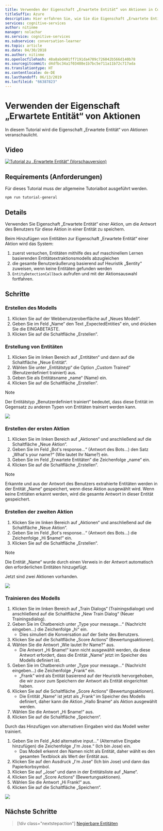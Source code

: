 ```yaml
---
title: Verwenden der Eigenschaft „Erwartete Entität“ von Aktionen in Conversation Learner – Microsoft Cognitive Services | Microsoft-Dokumentation
titleSuffix: Azure
description: Hier erfahren Sie, wie Sie die Eigenschaft „Erwartete Entität“ in einem Conversation Learner-Modell verwenden.
services: cognitive-services
author: nitinme
manager: nolachar
ms.service: cognitive-services
ms.subservice: conversation-learner
ms.topic: article
ms.date: 04/30/2018
ms.author: nitinme
ms.openlocfilehash: 48a8abd401ff7191da4709c726042b566d140b78
ms.sourcegitcommit: d4dfbc34a1f03488e1b7bc5e711a11b72c717ada
ms.translationtype: HT
ms.contentlocale: de-DE
ms.lasthandoff: 06/13/2019
ms.locfileid: "66387823"
---
```

# <a name="how-to-use-the-expected-entity-property-of-actions"></a>Verwenden der Eigenschaft „Erwartete Entität“ von Aktionen

In diesem Tutorial wird die Eigenschaft „Erwartete Entität“ von Aktionen veranschaulicht.

## <a name="video"></a>Video

[![Tutorial zu „Erwartete Entität“ (Vorschauversion)](https://aka.ms/cl_Tutorial_v3_ExpectedEntity_Preview)](https://aka.ms/cl_Tutorial_v3_ExpectedEntity)

## <a name="requirements"></a>Requirements (Anforderungen)
Für dieses Tutorial muss der allgemeine Tutorialbot ausgeführt werden.

    npm run tutorial-general

## <a name="details"></a>Details
Verwenden Sie Eigenschaft „Erwartete Entität“ einer Aktion, um die Antwort des Benutzers für diese Aktion in einer Entität zu speichern.

Beim Hinzufügen von Entitäten zur Eigenschaft „Erwartete Entität“ einer Aktion wird das System:

1. zuerst versuchen, Entitäten mithilfe des auf maschinellem Lernen basierenden Entitätsextraktionsmodells abzugleichen
2. die gesamte Benutzeräußerung basierend auf Heuristik „$entity“ zuweisen, wenn keine Entitäten gefunden werden
3. `EntityDetectionCallback` aufrufen und mit der Aktionsauswahl fortfahren.

## <a name="steps"></a>Schritte

### <a name="create-the-model"></a>Erstellen des Modells

1. Klicken Sie auf der Webbenutzeroberfläche auf „Neues Modell“.
2. Geben Sie im Feld „Name“ den Text „ExpectedEntities“ ein, und drücken Sie die EINGABETASTE.
3. Klicken Sie auf die Schaltfläche „Erstellen“.

### <a name="entity-creation"></a>Erstellung von Entitäten

1. Klicken Sie im linken Bereich auf „Entitäten“ und dann auf die Schaltfläche „Neue Entität“.
2. Wählen Sie unter „Entitätstyp“ die Option „Custom Trained“ (Benutzerdefiniert trainiert) aus.
3. Geben Sie als Entitätsname „name“ (Name) ein.
4. Klicken Sie auf die Schaltfläche „Erstellen“.

> [!NOTE]
> Der Entitätstyp „Benutzerdefiniert trainiert“ bedeutet, dass diese Entität im Gegensatz zu anderen Typen von Entitäten trainiert werden kann.

![](../media/tutorial4_entities.PNG)

### <a name="create-the-first-action"></a>Erstellen der ersten Aktion

1. Klicken Sie im linken Bereich auf „Aktionen“ und anschließend auf die Schaltfläche „Neue Aktion“.
2. Geben Sie im Feld „Bot's response...“ (Antwort des Bots...) den Satz „What's your name?“ (Wie lautet Ihr Name?) ein.
3. Geben Sie im Feld „Erwartete Entitäten“ die Zeichenfolge „name“ ein.
4. Klicken Sie auf die Schaltfläche „Erstellen“.

> [!NOTE]
> Erkannte und aus der Antwort des Benutzers extrahierte Entitäten werden in der Entität „Name“ gespeichert, wenn diese Aktion ausgewählt wird. Wenn keine Entitäten erkannt werden, wird die gesamte Antwort in dieser Entität gespeichert.

### <a name="create-the-second-action"></a>Erstellen der zweiten Aktion

1. Klicken Sie im linken Bereich auf „Aktionen“ und anschließend auf die Schaltfläche „Neue Aktion“.
2. Geben Sie im Feld „Bot's response...“ (Antwort des Bots...) die Zeichenfolge „Hi $name!“ ein.
3. Klicken Sie auf die Schaltfläche „Erstellen“.

> [!NOTE]
> Die Entität „Name“ wurde durch einen Verweis in der Antwort automatisch den erforderlichen Entitäten hinzugefügt.

Jetzt sind zwei Aktionen vorhanden.

![](../media/tutorial4_actions.PNG)

### <a name="train-the-model"></a>Trainieren des Modells

1. Klicken Sie im linken Bereich auf „Train Dialogs“ (Trainingsdialoge) und anschließend auf die Schaltfläche „New Train Dialog“ (Neuer Trainingsdialog).
2. Geben Sie im Chatbereich unter „Type your message...“ (Nachricht eingeben...) die Zeichenfolge „hi“ ein.
    - Dies simuliert die Konversation auf der Seite des Benutzers.
3. Klicken Sie auf die Schaltfläche „Score Actions“ (Bewertungsaktionen).
4. Wählen Sie die Antwort „Wie lautet Ihr Name?“ aus.
    - Die Antwort „Hi $name!“ kann nicht ausgewählt werden, da diese Antwort erfordert, dass die Entität „Name“ jetzt im Speicher des Modells definiert ist.
5. Geben Sie im Chatbereich unter „Type your message...“ (Nachricht eingeben...) die Zeichenfolge „Frank“ ein.
    - „Frank“ wird als Entität basierend auf der Heuristik hervorgehoben, die wir zuvor zum Speichern der Antwort als Entität eingerichtet haben.
6. Klicken Sie auf die Schaltfläche „Score Actions“ (Bewertungsaktionen).
    - Die Entität „Name“ ist jetzt als „Frank“ im Speicher des Modells definiert, daher kann die Aktion „Hallo $name“ als Aktion ausgewählt werden.
7. Wählen Sie die Antwort „Hi $name!“ aus.
8. Klicken Sie auf die Schaltfläche „Speichern“.

Durch das Hinzufügen von alternativen Eingaben wird das Modell weiter trainiert.

1. Geben Sie im Feld „Add alternative input...“ (Alternative Eingabe hinzufügen) die Zeichenfolge „I'm Jose.“ (Ich bin Jose) ein.
    - Das Modell erkennt den Namen nicht als Entität, daher wählt es den gesamten Textblock als Wert der Entität aus.
2. Klicken Sie auf den Ausdruck „I'm Jose“ (Ich bin Jose) und dann das Papierkorbsymbol.
3. Klicken Sie auf „Jose“ und dann in der Entitätsliste auf „Name“.
4. Klicken Sie auf „Score Actions“ (Bewertungsaktionen).
5. Wählen Sie die Antwort „Hi Frank!“ aus.
6. Klicken Sie auf die Schaltfläche „Speichern“.

![](../media/tutorial4_dialogs.PNG)

## <a name="next-steps"></a>Nächste Schritte

> [!div class="nextstepaction"]
> [Negierbare Entitäten](./06-negatable-entities.md)

